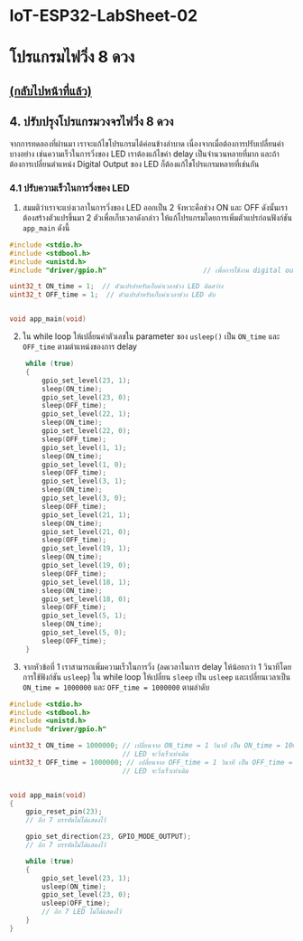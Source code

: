 # IoT-ESP32-LabSheet-02
# โปรแกรมไฟวิ่ง 8 ดวง
## [(กลับไปหน้าที่แล้ว)](./chasing_led.md)

## 4. ปรับปรุงโปรแกรมวงจรไฟวิ่ง 8 ดวง 

จากการทดลองที่ผ่านมา เราจะแก้ไขโปรแกรมได้ค่อนข้างลำบาด เนื่องจากเมื่อต้องการปรับเปลี่ยนค่าบางอย่าง เช่นความเร็วในการวิ่งของ LED เราต้องแก้ไขค่า delay เป็นจำนวนหลายที่มาก และถ้าต้องการเปลี่ยนตำแหน่ง Digital Output ของ LED ก็ต้องแก้ไขโปรแกรมหลายที่เช่นกัน

### 4.1 ปรับความเร็วในการวิ่งของ LED
1. สมมติว่าเราจะแบ่งเวลาในการวิ่งของ LED ออกเป็น 2 จังหวะคือช่วง ON และ OFF ดังนั้นเราต้องสร้างตัวแปรขึ้นมา 2 ตัวเพื่อเก็บเวลาดังกล่าว ให้แก้โปรแกรมโดยการเพิ่มตัวแปรก่อนฟังก์ชัน `app_main` ดังนี้

```c
#include <stdio.h>
#include <stdbool.h>
#include <unistd.h>
#include "driver/gpio.h"                        // เพื่อการใช้งาน digital output (GPIO)

uint32_t ON_time = 1;  // ตัวแปรสำหรับเก็บค่าเวลาช่วง LED ติดสว่าง
uint32_t OFF_time = 1;  // ตัวแปรสำหรับเก็บค่าเวลาช่วง LED ดับ


void app_main(void)
```

2. ใน while loop ให้เปลี่ยนค่าตัวเลขใน parameter ของ `usleep()` เป็น `ON_time` และ `OFF_time` ตามตำแหน่งของการ delay 


```c
    while (true)
    {
        gpio_set_level(23, 1);
        sleep(ON_time);
        gpio_set_level(23, 0);
        sleep(OFF_time);
        gpio_set_level(22, 1);
        sleep(ON_time);
        gpio_set_level(22, 0);
        sleep(OFF_time);
        gpio_set_level(1, 1);
        sleep(ON_time);
        gpio_set_level(1, 0);
        sleep(OFF_time);
        gpio_set_level(3, 1);
        sleep(ON_time);
        gpio_set_level(3, 0);
        sleep(OFF_time);
        gpio_set_level(21, 1);
        sleep(ON_time);
        gpio_set_level(21, 0);
        sleep(OFF_time);
        gpio_set_level(19, 1);
        sleep(ON_time);
        gpio_set_level(19, 0);
        sleep(OFF_time);
        gpio_set_level(18, 1);
        sleep(ON_time);
        gpio_set_level(18, 0);
        sleep(OFF_time);
        gpio_set_level(5, 1);
        sleep(ON_time);
        gpio_set_level(5, 0);
        sleep(OFF_time);
    }
```

3. จากหัวข้อที่ 1 เราสามารถเพิ่มความเร็วในการวิ่ง (ลดเวลาในการ delay ให้น้อยกว่า 1 วินาทีโดยการใช้ฟังก์ชัน `usleep`) ใน while loop ให้เปลี่ยน `sleep` เป็น `usleep` และเปลี่ยนเวลาเป็น  `ON_time = 1000000` และ `OFF_time = 1000000` ตามลำดับ 

```c
#include <stdio.h>
#include <stdbool.h>
#include <unistd.h>
#include "driver/gpio.h"

uint32_t ON_time = 1000000; // เปลี่ยนจาอ ON_time = 1 วินาที เป็น ON_time = 1000000 ไมโครวินาที 
                            // LED จะวิ่งเร็วเท่าเดิม
uint32_t OFF_time = 1000000; // เปลี่ยนจาอ OFF_time = 1 วินาที เป็น OFF_time = 1000000 ไมโครวินาที 
                            // LED จะวิ่งเร็วเท่าเดิม


void app_main(void)
{
    gpio_reset_pin(23);
    // อีก 7 บรรทัดไม่ได้แสดงไว้

    gpio_set_direction(23, GPIO_MODE_OUTPUT);
    // อีก 7 บรรทัดไม่ได้แสดงไว้

    while (true)
    {
        gpio_set_level(23, 1);
        usleep(ON_time);
        gpio_set_level(23, 0);
        usleep(OFF_time);
        // อีก 7 LED ไม่ได้แสดงไว้
    }
}
```


